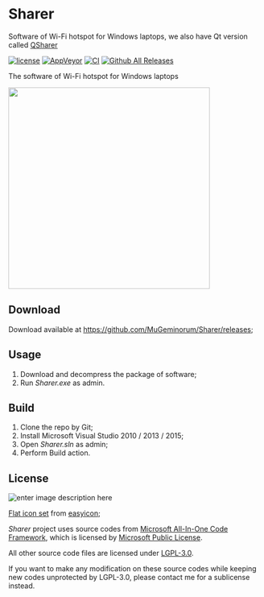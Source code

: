 # Sharer

Software of Wi-Fi hotspot for Windows laptops, we also have Qt version called [QSharer](https://github.com/MuGeminorum/WiFi-Sharer/tree/qt)

[![license](https://img.shields.io/github/license/MuGeminorum/Sharer.svg)](https://www.gnu.org/licenses/lgpl-3.0.en.html)
[![AppVeyor](https://img.shields.io/appveyor/ci/MuGeminorum/Sharer.svg)](https://ci.appveyor.com/project/MuGeminorum/Sharer)
[![CI](https://github.com/MuGeminorum/Sharer/workflows/CI/badge.svg)](https://github.com/MuGeminorum/Sharer/actions)
[![Github All Releases](https://img.shields.io/github/downloads-pre/MuGeminorum/Sharer/v2.1/total)](https://github.com/MuGeminorum/Sharer/releases)

The software of Wi-Fi hotspot for Windows laptops

<img width="400" src="https://user-images.githubusercontent.com/20459298/233089077-8b52af15-6ff6-4f73-9167-f8be62650acc.png"/>

## Download ##

Download available at <https://github.com/MuGeminorum/Sharer/releases>;

## Usage ##

 1. Download and decompress the package of software;
 2. Run _Sharer.exe_ as admin.

## Build ##

 1. Clone the repo by Git;
 2. Install Microsoft Visual Studio 2010 / 2013 / 2015;
 3. Open _Sharer.sln_ as admin;
 4. Perform Build action.

## License ##

![enter image description here](http://www.gnu.org/graphics/lgplv3-147x51.png)

[Flat icon set](https://github.com/MuGeminorum/Sharer/tree/master/Sharer/Resources) from [easyicon](https://www.easyicon.net/);

_Sharer_ project uses source codes from [Microsoft All-In-One Code Framework](http://blogs.msdn.com/b/onecode/), which is licensed by [Microsoft Public License](http://www.microsoft.com/en-us/openness/licenses.aspx#MPL).

All other source code files are licensed under [LGPL-3.0](https://opensource.org/licenses/LGPL-3.0).

If you want to make any modification on these source codes while keeping new codes unprotected by LGPL-3.0, please contact me for a sublicense instead.
